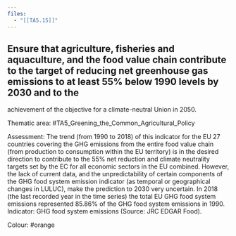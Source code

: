 ```yaml
---
files:
  - "[[TA5.15]]"
---
```

## Ensure that agriculture, fisheries and aquaculture, and the food value chain contribute to the target of reducing net greenhouse gas emissions to at least 55% below 1990 levels by 2030 and to the
achievement of the objective for a climate-neutral Union in 2050. 

Thematic area: #TA5_Greening_the_Common_Agricultural_Policy

Assessment: The trend (from 1990 to 2018) of this indicator for the EU 27 countries covering the GHG emissions from the
entire food value chain (from production to consumption within the EU territory) is in the desired direction to contribute to the 55% net reduction and climate neutrality targets set by the EC for all economic sectors in the EU combined. However, the
lack of current data, and the unpredictability of certain components of the GHG food system emission indicator (as temporal or geographical changes
in LULUC), make the prediction to 2030 very uncertain. In 2018 (the last recorded year in the time series) the total EU GHG food system emissions
represented 85.86% of the GHG food system emissions in 1990. Indicator: GHG food system emissions (Source: JRC EDGAR Food).

Colour: #orange